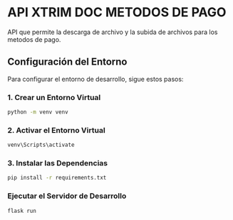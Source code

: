 # API XTRIM DOC METODOS DE PAGO

API que permite la descarga de archivo y la subida de archivos para los metodos de pago.

## Configuración del Entorno

Para configurar el entorno de desarrollo, sigue estos pasos:

### 1. Crear un Entorno Virtual

```bash
python -m venv venv
```

### 2. Activar el Entorno Virtual

```bash
venv\Scripts\activate
```

### 3. Instalar las Dependencias

```bash
pip install -r requirements.txt
```

### Ejecutar el Servidor de Desarrollo

```bash
flask run
```
